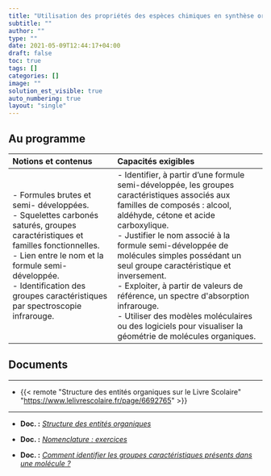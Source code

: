 ```yaml
---
title: "Utilisation des propriétés des espèces chimiques en synthèse organique"
subtitle: ""
author: ""
type: ""
date: 2021-05-09T12:44:17+04:00
draft: false
toc: true
tags: []
categories: []
image: ""
solution_est_visible: true
auto_numbering: true
layout: "single"
---
```



## Au programme

| Notions et contenus | Capacités exigibles |
|:----|:----|
| - Formules brutes et semi- développées.<br />- Squelettes carbonés saturés, groupes caractéristiques et familles fonctionnelles.<br />- Lien entre le nom et la formule semi-développée.<br />- Identification des groupes caractéristiques par spectroscopie infrarouge. | - Identifier, à partir d’une formule semi-développée, les groupes caractéristiques associés aux familles de composés : alcool, aldéhyde, cétone et acide carboxylique.<br />- Justifier le nom associé à la formule semi-développée de molécules simples possédant un seul groupe caractéristique et inversement.<br />- Exploiter, à partir de valeurs de référence, un spectre d'absorption infrarouge.<br />- Utiliser des modèles moléculaires ou des logiciels pour visualiser la géométrie de molécules organiques.   |

## Documents

----

- {{< remote "Structure des entités organiques sur le Livre Scolaire" "<https://www.lelivrescolaire.fr/page/6692765>" >}}

----

- **Doc. :** [*Structure des entités organiques*](https://www.icloud.com/keynote/0W6rfe277tTD7XdunN8szkwDg)

- **Doc. :** [*Nomenclature : exercices*](2-exercices)

- **Doc. :** [*Comment identifier les groupes caractéristiques présents dans une molécule ?*](https://www.icloud.com/keynote/04FOMNt0QbMNejuH3XfDBF8pQ)
